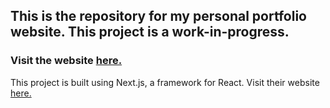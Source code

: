 ## This is the repository for my personal portfolio website. This project is a work-in-progress.
### Visit the website [here.](https://haxeli.github.io/)

This project is built using Next.js, a framework for React. Visit their website [here.](https://nextjs.org/)